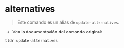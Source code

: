 # alternatives

> Este comando es un alias de `update-alternatives`.

- Vea la documentación del comando original:

`tldr update-alternatives`
